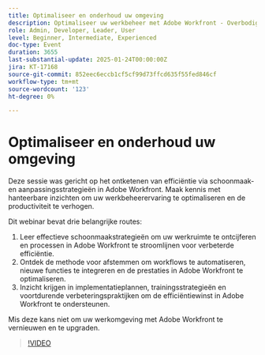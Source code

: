 ```yaml
---
title: Optimaliseer en onderhoud uw omgeving
description: Optimaliseer uw werkbeheer met Adobe Workfront - Overbodig opruimen en afstemmen voor verbeterde efficiëntie
role: Admin, Developer, Leader, User
level: Beginner, Intermediate, Experienced
doc-type: Event
duration: 3655
last-substantial-update: 2025-01-24T00:00:00Z
jira: KT-17168
source-git-commit: 852eec6eccb1cf5cf99d73ffcd635f55fed846cf
workflow-type: tm+mt
source-wordcount: '123'
ht-degree: 0%

---
```



# Optimaliseer en onderhoud uw omgeving

Deze sessie was gericht op het ontketenen van efficiëntie via schoonmaak- en aanpassingsstrategieën in Adobe Workfront. Maak kennis met hanteerbare inzichten om uw werkbeheerervaring te optimaliseren en de productiviteit te verhogen.

Dit webinar bevat drie belangrijke routes:

1. Leer effectieve schoonmaakstrategieën om uw werkruimte te ontcijferen en processen in Adobe Workfront te stroomlijnen voor verbeterde efficiëntie.
2. Ontdek de methode voor afstemmen om workflows te automatiseren, nieuwe functies te integreren en de prestaties in Adobe Workfront te optimaliseren.
3. Inzicht krijgen in implementatieplannen, trainingsstrategieën en voortdurende verbeteringspraktijken om de efficiëntiewinst in Adobe Workfront te ondersteunen.

Mis deze kans niet om uw werkomgeving met Adobe Workfront te vernieuwen en te upgraden.

>[!VIDEO](https://video.tv.adobe.com/v/3443024/?learn=on&enablevpops)
